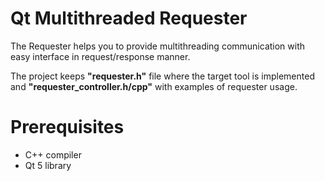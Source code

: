 # Qt Multithreaded Requester
The Requester helps you to provide multithreading communication with easy interface in request/response manner.

The project keeps **"requester.h"** file where the target tool is implemented and **"requester_controller.h/cpp"** with examples of requester usage.
# Prerequisites
 - C++ compiler
 - Qt 5 library
